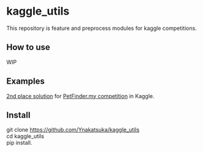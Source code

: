 # kaggle_utils
This repository is feature and preprocess modules for kaggle competitions.

## How to use
WIP

## Examples
[2nd place solution](https://www.kaggle.com/naka2ka/stack-480-speedup-groupkfold-with-no-dict?scriptVersionId=12166931) for [PetFinder.my competition](https://www.kaggle.com/c/petfinder-adoption-prediction) in Kaggle.

## Install
git clone https://github.com/Ynakatsuka/kaggle_utils  
cd kaggle_utils  
pip install.

